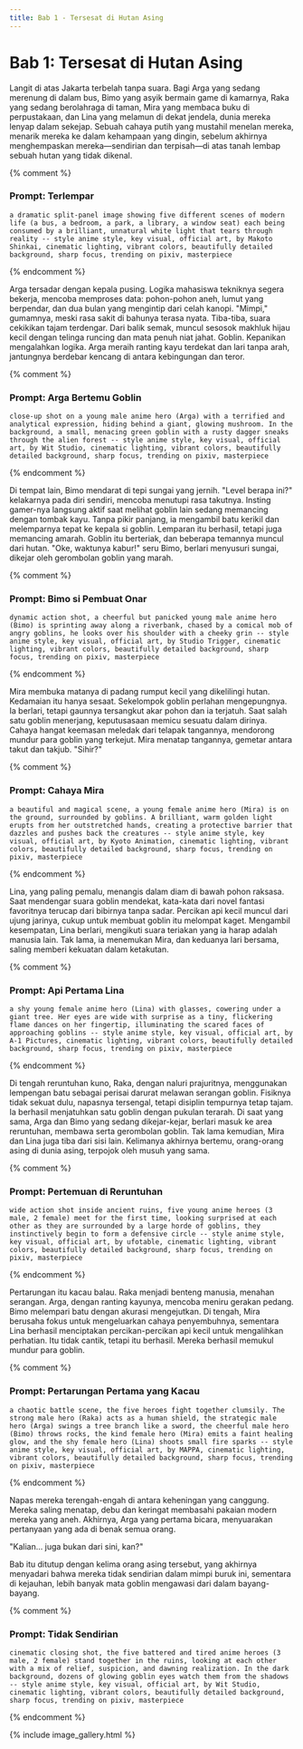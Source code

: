 ```yaml
---
title: Bab 1 - Tersesat di Hutan Asing
---
```

# Bab 1: Tersesat di Hutan Asing

Langit di atas Jakarta terbelah tanpa suara. Bagi Arga yang sedang merenung di dalam bus, Bimo yang asyik bermain game di kamarnya, Raka yang sedang berolahraga di taman, Mira yang membaca buku di perpustakaan, dan Lina yang melamun di dekat jendela, dunia mereka lenyap dalam sekejap. Sebuah cahaya putih yang mustahil menelan mereka, menarik mereka ke dalam kehampaan yang dingin, sebelum akhirnya menghempaskan mereka—sendirian dan terpisah—di atas tanah lembap sebuah hutan yang tidak dikenal.

{% comment %}
### Prompt: Terlempar
```
a dramatic split-panel image showing five different scenes of modern life (a bus, a bedroom, a park, a library, a window seat) each being consumed by a brilliant, unnatural white light that tears through reality -- style anime style, key visual, official art, by Makoto Shinkai, cinematic lighting, vibrant colors, beautifully detailed background, sharp focus, trending on pixiv, masterpiece
```
{% endcomment %}

Arga tersadar dengan kepala pusing. Logika mahasiswa tekniknya segera bekerja, mencoba memproses data: pohon-pohon aneh, lumut yang berpendar, dan dua bulan yang mengintip dari celah kanopi. "Mimpi," gumamnya, meski rasa sakit di bahunya terasa nyata. Tiba-tiba, suara cekikikan tajam terdengar. Dari balik semak, muncul sesosok makhluk hijau kecil dengan telinga runcing dan mata penuh niat jahat. Goblin. Kepanikan mengalahkan logika. Arga meraih ranting kayu terdekat dan lari tanpa arah, jantungnya berdebar kencang di antara kebingungan dan teror.

{% comment %}
### Prompt: Arga Bertemu Goblin
```
close-up shot on a young male anime hero (Arga) with a terrified and analytical expression, hiding behind a giant, glowing mushroom. In the background, a small, menacing green goblin with a rusty dagger sneaks through the alien forest -- style anime style, key visual, official art, by Wit Studio, cinematic lighting, vibrant colors, beautifully detailed background, sharp focus, trending on pixiv, masterpiece
```
{% endcomment %}

Di tempat lain, Bimo mendarat di tepi sungai yang jernih. "Level berapa ini?" kelakarnya pada diri sendiri, mencoba menutupi rasa takutnya. Insting gamer-nya langsung aktif saat melihat goblin lain sedang memancing dengan tombak kayu. Tanpa pikir panjang, ia mengambil batu kerikil dan melemparnya tepat ke kepala si goblin. Lemparan itu berhasil, tetapi juga memancing amarah. Goblin itu berteriak, dan beberapa temannya muncul dari hutan. "Oke, waktunya kabur!" seru Bimo, berlari menyusuri sungai, dikejar oleh gerombolan goblin yang marah.

{% comment %}
### Prompt: Bimo si Pembuat Onar
```
dynamic action shot, a cheerful but panicked young male anime hero (Bimo) is sprinting away along a riverbank, chased by a comical mob of angry goblins, he looks over his shoulder with a cheeky grin -- style anime style, key visual, official art, by Studio Trigger, cinematic lighting, vibrant colors, beautifully detailed background, sharp focus, trending on pixiv, masterpiece
```
{% endcomment %}

Mira membuka matanya di padang rumput kecil yang dikelilingi hutan. Kedamaian itu hanya sesaat. Sekelompok goblin perlahan mengepungnya. Ia berlari, tetapi gaunnya tersangkut akar pohon dan ia terjatuh. Saat salah satu goblin menerjang, keputusasaan memicu sesuatu dalam dirinya. Cahaya hangat keemasan meledak dari telapak tangannya, mendorong mundur para goblin yang terkejut. Mira menatap tangannya, gemetar antara takut dan takjub. "Sihir?"

{% comment %}
### Prompt: Cahaya Mira
```
a beautiful and magical scene, a young female anime hero (Mira) is on the ground, surrounded by goblins. A brilliant, warm golden light erupts from her outstretched hands, creating a protective barrier that dazzles and pushes back the creatures -- style anime style, key visual, official art, by Kyoto Animation, cinematic lighting, vibrant colors, beautifully detailed background, sharp focus, trending on pixiv, masterpiece
```
{% endcomment %}

Lina, yang paling pemalu, menangis dalam diam di bawah pohon raksasa. Saat mendengar suara goblin mendekat, kata-kata dari novel fantasi favoritnya terucap dari bibirnya tanpa sadar. Percikan api kecil muncul dari ujung jarinya, cukup untuk membuat goblin itu melompat kaget. Mengambil kesempatan, Lina berlari, mengikuti suara teriakan yang ia harap adalah manusia lain. Tak lama, ia menemukan Mira, dan keduanya lari bersama, saling memberi kekuatan dalam ketakutan.

{% comment %}
### Prompt: Api Pertama Lina
```
a shy young female anime hero (Lina) with glasses, cowering under a giant tree. Her eyes are wide with surprise as a tiny, flickering flame dances on her fingertip, illuminating the scared faces of approaching goblins -- style anime style, key visual, official art, by A-1 Pictures, cinematic lighting, vibrant colors, beautifully detailed background, sharp focus, trending on pixiv, masterpiece
```
{% endcomment %}

Di tengah reruntuhan kuno, Raka, dengan naluri prajuritnya, menggunakan lempengan batu sebagai perisai darurat melawan serangan goblin. Fisiknya tidak sekuat dulu, napasnya tersengal, tetapi disiplin tempurnya tetap tajam. Ia berhasil menjatuhkan satu goblin dengan pukulan terarah. Di saat yang sama, Arga dan Bimo yang sedang dikejar-kejar, berlari masuk ke area reruntuhan, membawa serta gerombolan goblin. Tak lama kemudian, Mira dan Lina juga tiba dari sisi lain. Kelimanya akhirnya bertemu, orang-orang asing di dunia asing, terpojok oleh musuh yang sama.

{% comment %}
### Prompt: Pertemuan di Reruntuhan
```
wide action shot inside ancient ruins, five young anime heroes (3 male, 2 female) meet for the first time, looking surprised at each other as they are surrounded by a large horde of goblins, they instinctively begin to form a defensive circle -- style anime style, key visual, official art, by ufotable, cinematic lighting, vibrant colors, beautifully detailed background, sharp focus, trending on pixiv, masterpiece
```
{% endcomment %}

Pertarungan itu kacau balau. Raka menjadi benteng manusia, menahan serangan. Arga, dengan ranting kayunya, mencoba meniru gerakan pedang. Bimo melempari batu dengan akurasi mengejutkan. Di tengah, Mira berusaha fokus untuk mengeluarkan cahaya penyembuhnya, sementara Lina berhasil menciptakan percikan-percikan api kecil untuk mengalihkan perhatian. Itu tidak cantik, tetapi itu berhasil. Mereka berhasil memukul mundur para goblin.

{% comment %}
### Prompt: Pertarungan Pertama yang Kacau
```
a chaotic battle scene, the five heroes fight together clumsily. The strong male hero (Raka) acts as a human shield, the strategic male hero (Arga) swings a tree branch like a sword, the cheerful male hero (Bimo) throws rocks, the kind female hero (Mira) emits a faint healing glow, and the shy female hero (Lina) shoots small fire sparks -- style anime style, key visual, official art, by MAPPA, cinematic lighting, vibrant colors, beautifully detailed background, sharp focus, trending on pixiv, masterpiece
```
{% endcomment %}

Napas mereka terengah-engah di antara keheningan yang canggung. Mereka saling menatap, debu dan keringat membasahi pakaian modern mereka yang aneh. Akhirnya, Arga yang pertama bicara, menyuarakan pertanyaan yang ada di benak semua orang. 

"Kalian... juga bukan dari sini, kan?"

Bab itu ditutup dengan kelima orang asing tersebut, yang akhirnya menyadari bahwa mereka tidak sendirian dalam mimpi buruk ini, sementara di kejauhan, lebih banyak mata goblin mengawasi dari dalam bayang-bayang.

{% comment %}
### Prompt: Tidak Sendirian
```
cinematic closing shot, the five battered and tired anime heroes (3 male, 2 female) stand together in the ruins, looking at each other with a mix of relief, suspicion, and dawning realization. In the dark background, dozens of glowing goblin eyes watch them from the shadows -- style anime style, key visual, official art, by Wit Studio, cinematic lighting, vibrant colors, beautifully detailed background, sharp focus, trending on pixiv, masterpiece
```
{% endcomment %}

{% include image_gallery.html %}